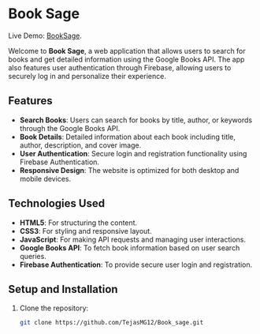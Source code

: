 # Book Sage
 Live Demo: [BookSage](https://tejasmg12.github.io/Book_sage/). <br>

Welcome to **Book Sage**, a web application that allows users to search for books and get detailed information using the Google Books API. The app also features user authentication through Firebase, allowing users to securely log in and personalize their experience.

## Features

- **Search Books**: Users can search for books by title, author, or keywords through the Google Books API.
- **Book Details**: Detailed information about each book including title, author, description, and cover image.
- **User Authentication**: Secure login and registration functionality using Firebase Authentication.
- **Responsive Design**: The website is optimized for both desktop and mobile devices.

## Technologies Used

- **HTML5**: For structuring the content.
- **CSS3**: For styling and responsive layout.
- **JavaScript**: For making API requests and managing user interactions.
- **Google Books API**: To fetch book information based on user search queries.
- **Firebase Authentication**: To provide secure user login and registration.

## Setup and Installation

1. Clone the repository:
   ```bash
   git clone https://github.com/TejasMG12/Book_sage.git

